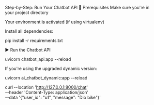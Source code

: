 Step-by-Step: Run Your Chatbot API
📁 Prerequisites
Make sure you're in your project directory

Your environment is activated (if using virtualenv)

Install all dependencies:


pip install -r requirements.txt

▶️ Run the Chatbot API

uvicorn chatbot_api:app --reload

If you're using the upgraded dynamic version:

uvicorn ai_chatbot_dynamic:app --reload

curl --location 'http://127.0.0.1:8000/chat' \
--header 'Content-Type: application/json' \
--data '{"user_id": "u1", "message": "Dio bike"}'